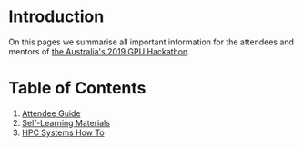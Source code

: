 # Introduction
On this pages we summarise all important information for the attendees and mentors of [the Australia's 2019 GPU Hackathon](https://pawsey.org.au/registrations-for-2019-gpu-hackathon-in-australia-are-open/). 

# Table of Contents
1. [Attendee Guide](AttendeeGuide.md)
2. [Self-Learning Materials](SelfLearningMaterials.md)
3. [HPC Systems How To](HPCSystemsHowTo.md)
